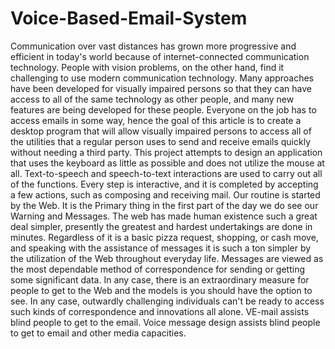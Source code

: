 # Voice-Based-Email-System
Communication over vast distances has grown more progressive and efficient in today's world
because of internet-connected communication technology. People with vision problems, on the
other hand, find it challenging to use modern communication technology. Many approaches
have been developed for visually impaired persons so that they can have access to all of the
same technology as other people, and many new features are being developed for these people.
Everyone on the job has to access emails in some way, hence the goal of this article is to create
a desktop program that will allow visually impaired persons to access all of the utilities that a
regular person uses to send and receive emails quickly without needing a third party. This
project attempts to design an application that uses the keyboard as little as possible and does
not utilize the mouse at all. Text-to-speech and speech-to-text interactions are used to carry out
all of the functions. Every step is interactive, and it is completed by accepting a few actions,
such as composing and receiving mail. Our routine is started by the Web. It is the Primary thing
in the first part of the day we do see our Warning and Messages. The web has made human
existence such a great deal simpler, presently the greatest and hardest undertakings are done in
minutes. Regardless of it is a basic pizza request, shopping, or cash move, and speaking with
the assistance of messages it is such a ton simpler by the utilization of the Web throughout
everyday life. Messages are viewed as the most dependable method of correspondence for
sending or getting some significant data. In any case, there is an extraordinary measure for
people to get to the Web and the models is you should have the option to see. In any case,
outwardly challenging individuals can't be ready to access such kinds of correspondence and
innovations all alone. VE-mail assists blind people to get to the email. Voice message design
assists blind people to get to email and other media capacities.
